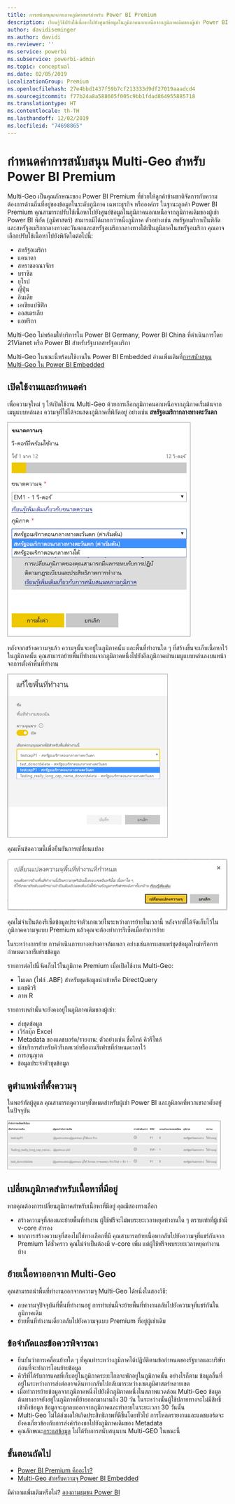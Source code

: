 ```yaml
---
title: การสนับสนุนหลายภาคภูมิศาสตร์สำหรับ Power BI Premium
description: เรียนรู้วิธีปรับใช้เนื้อหาไปยังศูนย์ข้อมูลในภูมิภาคนอกเหนือจากภูมิภาคเดิมของผู้เช่า Power BI
author: davidiseminger
ms.author: davidi
ms.reviewer: ''
ms.service: powerbi
ms.subservice: powerbi-admin
ms.topic: conceptual
ms.date: 02/05/2019
LocalizationGroup: Premium
ms.openlocfilehash: 27e4bbd1437f59b7cf213333d9df27019aaadcd4
ms.sourcegitcommit: f77b24a8a588605f005c9bb1fdad864955885718
ms.translationtype: HT
ms.contentlocale: th-TH
ms.lasthandoff: 12/02/2019
ms.locfileid: "74698865"
---
```

# <a name="configure-multi-geo-support-for-power-bi-premium"></a>กำหนดค่าการสนับสนุน Multi-Geo สำหรับ Power BI Premium

Multi-Geo เป็นคุณลักษณะของ Power BI Premium ที่ช่วยให้ลูกค้าข้ามชาติจัดการกับความต้องการด้านถิ่นที่อยู่ของข้อมูลในระดับภูมิภาค เฉพาะธุรกิจ หรือองค์กร ในฐานะลูกค้า Power BI Premium คุณสามารถปรับใช้เนื้อหาไปยังศูนย์ข้อมูลในภูมิภาคนอกเหนือจากภูมิภาคเดิมของผู้เช่า Power BI พิกัด (ภูมิศาสตร์) สามารถมีได้มากกว่าหนึ่งภูมิภาค ตัวอย่างเช่น สหรัฐอเมริกาเป็นพิกัด และสหรัฐอเมริกากลางทางตะวันตกและสหรัฐอเมริกากลางทางใต้เป็นภูมิภาคในสหรัฐอเมริกา คุณอาจเลือกปรับใช้เนื้อหาไปยังพิกัดใดต่อไปนี้:

- สหรัฐอเมริกา
- แคนาดา
- สหราชอาณาจักร
- บราซิล
- ยุโรป
- ญี่ปุ่น
- อินเดีย
- เอเชียแปซิฟิก
- ออสเตรเลีย
- แอฟริกา

Multi-Geo ไม่พร้อมให้บริการใน Power BI Germany, Power BI China ที่ดำเนินการโดย 21Vianet หรือ Power BI สำหรับรัฐบาลสหรัฐอเมริกา

Multi-Geo ในขณะนี้พร้อมใช้งานใน Power BI Embedded อ่านเพิ่มเติมที่[การสนับสนุน Multi-Geo ใน Power BI Embedded](developer/embedded-multi-geo.md)

## <a name="enable-and-configure"></a>เปิดใช้งานและกำหนดค่า

เพื่อความจุใหม่ ๆ ให้เปิดใช้งาน Multi-Geo ด้วยการเลือกภูมิภาคนอกเหนือจากภูมิภาคเริ่มต้นจากเมนูแบบหล่นลง  ความจุที่ใช้ได้จะแสดงภูมิภาคที่พิกัดอยู่ อย่างเช่น **สหรัฐอเมริกากลางทางตะวันตก**

![ขนาดความจุ: เลือกภูมิภาค Power BI Multi-Geo](media/service-admin-premium-multi-geo/power-bi-multi-geo-capacity-size.png)

หลังจากสร้างความจุแล้ว ความจุนั้นจะอยู่ในภูมิภาคนั้น และพื้นที่ทำงานใด ๆ ที่สร้างขึ้นจะเก็บเนื้อหาไว้ในภูมิภาคนั้น คุณสามารถย้ายพื้นที่ทำงานจากภูมิภาคหนึ่งไปยังอีกภูมิภาคผ่านเมนูแบบหล่นลงบนหน้าจอการตั้งค่าพื้นที่ทำงาน

![แก้ไขพื้นที่ทำงาน: เลือกความจุที่ใช้งานได้ Power BI Multi-Geo](media/service-admin-premium-multi-geo/power-bi-multi-geo-edit-workspace.png)

คุณเห็นข้อความนี้เพื่อยืนยันการเปลี่ยนแปลง

![เปลี่ยนการยืนยันพื้นที่ทำงานที่กำหนด](media/service-admin-premium-multi-geo/power-bi-multi-geo-change-assigned-workspace-capacity.png)

คุณไม่จำเป็นต้องรีเซ็ตข้อมูลประจำตัวเกตเวย์ในระหว่างการย้ายในเวลานี้  หลังจากที่ได้จัดเก็บไว้ในภูมิภาคความจุแบบ Premium แล้วคุณจะต้องทำการรีเซ็ตเมื่อทำการย้าย

ในระหว่างการย้าย การดำเนินการบางอย่างอาจล้มเหลว อย่างเช่นการเผยแพร่ชุดข้อมูลใหม่หรือการกำหนดเวลารีเฟรชข้อมูล  

รายการต่อไปนี้จัดเก็บไว้ในภูมิภาค Premium เมื่อเปิดใช้งาน Multi-Geo:

- โมเดล (ไฟล์ .ABF) สำหรับชุดข้อมูลนำเข้าหรือ DirectQuery
- แคชคิวรี
- ภาพ R

รายการเหล่านั้นจะยังคงอยู่ในภูมิภาคเดิมของผู้เช่า:

- ส่งชุดข้อมูล
- เวิร์กบุ๊ก Excel
- Metadata ของแดชบอร์ด/รายงาน: ตัวอย่างเช่น ชื่อไทล์ คิวรีไทล์
- บัสบริการสำหรับคิวรีเกตเวย์หรืองานรีเฟรชที่กำหนดเวลาไว้
- การอนุญาต
- ข้อมูลประจำตัวชุดข้อมูล

## <a name="view-capacity-regions"></a>ดูตำแหน่งที่ตั้งความจุ

ในพอร์ทัลผู้ดูแล คุณสามารถดูความจุทั้งหมดสำหรับผู้เช่า Power BI และภูมิภาคที่พวกเขาอาศัยอยู่ในปัจจุบัน

![ดูความจุแบบพรีเมียม](media/service-admin-premium-multi-geo/power-bi-multi-geo-premium-capacities.png) 

## <a name="change-the-region-for-existing-content"></a>เปลี่ยนภูมิภาคสำหรับเนื้อหาที่มีอยู่

หากคุณต้องการเปลี่ยนภูมิภาคสำหรับเนื้อหาที่มีอยู่ คุณมีสองทางเลือก

- สร้างความจุที่สองและย้ายพื้นที่ทำงาน ผู้ใช้ฟรีจะไม่พบระยะเวลาหยุดทำงานใด ๆ ตราบเท่าที่ผู้เช่ามี v-core สำรอง
- หากการสร้างความจุที่สองไม่ใช่ทางเลือกที่มี คุณสามารถย้ายเนื้อหากลับไปยังความจุที่แชร์กันจาก Premium ได้ชั่วคราว คุณไม่จำเป็นต้องมี v-core เพิ่ม แต่ผู้ใช้ฟรีจพบระยะเวลาหยุดทำงานบ้าง

## <a name="move-content-out-of-multi-geo"></a>ย้ายเนื้อหาออกจาก Multi-Geo  

คุณสามารถนำพื้นที่ทำงานออกจากความจุ Multi-Geo ได้หนึ่งในสองวิธี:

- ลบความจุปัจจุบันที่พื้นที่ทำงานอยู่  การทำเช่นนี้จะย้ายพื้นที่ทำงานกลับไปยังความจุที่แชร์กันในภูมิภาคเดิม
- ย้ายพื้นที่ทำงานเดี่ยวกลับไปยังความจุแบบ Premium ที่อยู่ผู้เช่าเดิม

## <a name="limitations-and-considerations"></a>ข้อจำกัดและข้อควรพิจารณา

- ยืนยันว่าการเคลื่อนย้ายใด ๆ ที่คุณทำระหว่างภูมิภาคได้ปฏิบัติตามข้อกำหนดของรัฐบาลและบริษัทก่อนที่จะทำการโอนย้ายข้อมูล
- คิวรีที่ได้รับการแคชที่เก็บอยู่ในภูมิภาคระยะไกลจะพักอยู่ในภูมิภาคนั้น อย่างไรก็ตาม ข้อมูลอื่นที่อยู่ในระหว่างการส่งต่ออาจเดินทางกลับไปกลับมาระหว่างเขตภูมิศาสตร์หลายเขต
- เมื่อทำการย้ายข้อมูลจากภูมิภาคหนึ่งไปยังอีกภูมิภาคหนึ่งในสภาพแวดล้อม Multi-Geo ข้อมูลต้นทางอาจยังอยู่ในภูมิภาคที่ย้ายออกมานานถึง 30 วัน ในระหว่างนั้นผู้ใช้ปลายทางจะไม่มีสิทธิ์เข้าถึงข้อมูล ข้อมูลจะถูกลบออกจากภูมิภาคและทำลายในระยะเวลา 30 วันนั้น
- Multi-Geo ไม่ได้ส่งผลให้เกิดประสิทธิภาพที่ดีขึ้นโดยทั่วไป การโหลดรายงานและแดชบอร์ดจะยังคงเกี่ยวข้องกับการส่งคำร้องขอไปยังภูมิภาคเดิมของ Metadata
- คุณลักษณะ[กระแสข้อมูล](service-dataflows-overview.md) ไม่ได้รับการสนับสนุนบน Multi-GEO ในขณะนี้

## <a name="next-steps"></a>ขั้นตอนถัดไป

- [Power BI Premium คืออะไร?](service-premium-what-is.md)
- [Multi-Geo สำหรับความจุ Power BI Embedded](developer/embedded-multi-geo.md)

มีคำถามเพิ่มเติมหรือไม่? [ลองถามชุมชน Power BI](https://community.powerbi.com/)
